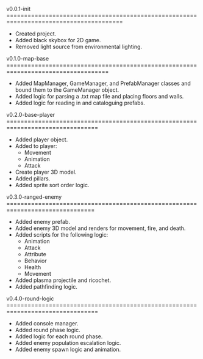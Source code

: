 v0.0.1-init =======================================================================================
- Created project.
- Added black skybox for 2D game.
- Removed light source from environmental lighting.

v0.1.0-map-base ===================================================================================
- Added MapManager, GameManager, and PrefabManager classes and bound them to the GameManager object.
- Added logic for parsing a .txt map file and placing floors and walls.
- Added logic for reading in and cataloguing prefabs.

v0.2.0-base-player ================================================================================
- Added player object.
- Added to player:
    - Movement
    - Animation
    - Attack
- Create player 3D model.
- Added pillars.
- Added sprite sort order logic.

v0.3.0-ranged-enemy ===============================================================================
- Added enemy prefab.
- Added enemy 3D model and renders for movement, fire, and death.
- Added scripts for the following logic:
    - Animation
    - Attack
    - Attribute
    - Behavior
    - Health
    - Movement
- Added plasma projectile and ricochet.
- Added pathfinding logic.

v0.4.0-round-logic ================================================================================
- Added console manager.
- Added round phase logic.
- Added logic for each round phase.
- Added enemy population escalation logic.
- Added enemy spawn logic and animation.